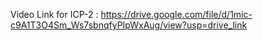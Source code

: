 Video Link for ICP-2 : https://drive.google.com/file/d/1mic-c9A1T3O4Sm_Ws7sbnqfyPIpWxAug/view?usp=drive_link
